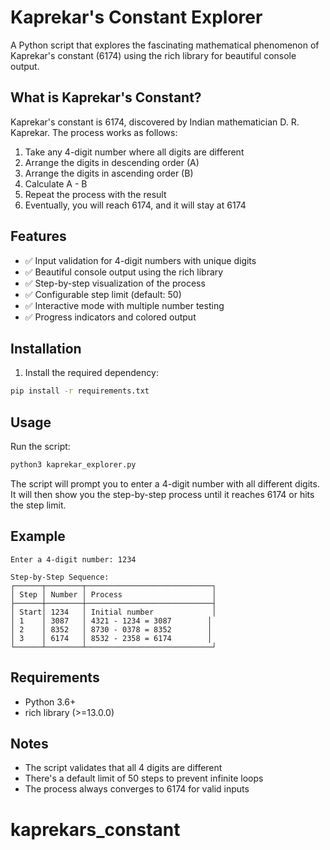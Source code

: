 # Kaprekar's Constant Explorer

A Python script that explores the fascinating mathematical phenomenon of Kaprekar's constant (6174) using the rich library for beautiful console output.

## What is Kaprekar's Constant?

Kaprekar's constant is 6174, discovered by Indian mathematician D. R. Kaprekar. The process works as follows:

1. Take any 4-digit number where all digits are different
2. Arrange the digits in descending order (A)
3. Arrange the digits in ascending order (B)
4. Calculate A - B
5. Repeat the process with the result
6. Eventually, you will reach 6174, and it will stay at 6174

## Features

- ✅ Input validation for 4-digit numbers with unique digits
- ✅ Beautiful console output using the rich library
- ✅ Step-by-step visualization of the process
- ✅ Configurable step limit (default: 50)
- ✅ Interactive mode with multiple number testing
- ✅ Progress indicators and colored output

## Installation

1. Install the required dependency:
```bash
pip install -r requirements.txt
```

## Usage

Run the script:
```bash
python3 kaprekar_explorer.py
```

The script will prompt you to enter a 4-digit number with all different digits. It will then show you the step-by-step process until it reaches 6174 or hits the step limit.

## Example

```
Enter a 4-digit number: 1234

Step-by-Step Sequence:
┌──────┬────────┬────────────────────────────┐
│ Step │ Number │ Process                    │
├──────┼────────┼────────────────────────────┤
│ Start│ 1234   │ Initial number             │
│ 1    │ 3087   │ 4321 - 1234 = 3087        │
│ 2    │ 8352   │ 8730 - 0378 = 8352        │
│ 3    │ 6174   │ 8532 - 2358 = 6174        │
└──────┴────────┴────────────────────────────┘
```

## Requirements

- Python 3.6+
- rich library (>=13.0.0)

## Notes

- The script validates that all 4 digits are different
- There's a default limit of 50 steps to prevent infinite loops
- The process always converges to 6174 for valid inputs
# kaprekars_constant
